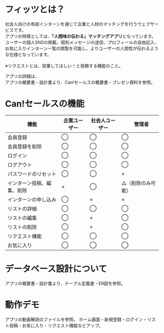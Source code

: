 # フィッツとは？
社会人向けの有給インターンを通じて企業と人材のマッチングを行うウェブサービスです。<br>
アプリの特徴としては、**「人間味の伝わる」マッチングアプリ**となっています。<br>
ユーザーの個人SNSの掲載、個別メッセージの送信、プロフィールの自由記入、お気に入りインターン一覧の閲覧を可能し、よりユーザーの人間性が伝わるような仕様となっています。<br>
<br>
※リクエストとは、営業してほしい！と依頼する機能のこと。

アプリの詳細は、<br>
アプリの概要書・設計書より、Can!セールスの概要書・プレゼン資料を参照。

# Can!セールスの機能
|  機能  |  企業ユーザー  |  社会人ユーザー  |　管理者  |
| ---- | ---- | ---- | ---- |
|  会員登録  |  ◯  |  ◯  |  ◯  |
|  会員登録を削除  |  ◯  |  ◯  |  ◯  |
|  ログイン  |  ◯  |  ◯  |  ◯  |
|  ログアウト  |  ◯  |  ◯  |  ◯  |
|  パスワードのリセット  |  ◯  |  ◯  |  ×  |
|  インターン投稿、編集、削除  |  × |  ◯  |  △（削除のみ可能）  |
|  インターンの申し込み  |  ◯  |  ×  |  ×  |
|  リストの詳細  |  ◯  |  ◯  |  ◯  |
|  リストの編集  |  ◯  |  ×  |  ◯  |
|  リストの削除  |  ◯  |  ×  |  ◯  |
|  リクエスト機能  |  ◯  |  ◯  |  ◯  |
|  お気に入り  |  ◯  |  ◯  |  ◯  |

# データベース設計について
アプリの概要書・設計書より、テーブル定義書・ER図を参照。

# 動作デモ
アプリの動画解説のファイルを参照。
ホーム画面・新規登録・ログイン・リスト投稿・お気に入り・リクエスト機能などアップ。

